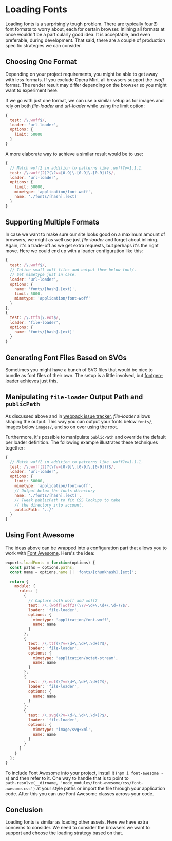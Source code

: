 # Loading Fonts

Loading fonts is a surprisingly tough problem. There are typically four(!) font formats to worry about, each for certain browser. Inlining all formats at once wouldn't be a particularly good idea. It is acceptable, and even preferable, during development. That said, there are a couple of production specific strategies we can consider.

## Choosing One Format

Depending on your project requirements, you might be able to get away with less formats. If you exclude Opera Mini, all browsers support the *.woff* format. The render result may differ depending on the browser so you might want to experiment here.

If we go with just one format, we can use a similar setup as for images and rely on both *file-loader* and *url-loader* while using the limit option:

```javascript
{
  test: /\.woff$/,
  loader: 'url-loader',
  options: {
    limit: 50000
  }
}
```

A more elaborate way to achieve a similar result would be to use:

```javascript
{
  // Match woff2 in addition to patterns like .woff?v=1.1.1.
  test: /\.woff(2)?(\?v=[0-9]\.[0-9]\.[0-9])?$/,
  loader: 'url-loader',
  options: {
    limit: 50000,
    mimetype: 'application/font-woff',
    name: './fonts/[hash].[ext]'
  }
}
```

## Supporting Multiple Formats

In case we want to make sure our site looks good on a maximum amount of browsers, we might as well use just *file-loader* and forget about inlining. Again, it's a trade-off as we get extra requests, but perhaps it's the right move. Here we could end up with a loader configuration like this:

```javascript
{
  test: /\.woff$/,
  // Inline small woff files and output them below font/.
  // Set mimetype just in case.
  loader: 'url-loader',
  options: {
    name: 'fonts/[hash].[ext]',
    limit: 5000,
    mimetype: 'application/font-woff'
  }
},
{
  test: /\.ttf$|\.eot$/,
  loader: 'file-loader',
  options: {
    name: 'fonts/[hash].[ext]'
  }
}
```

## Generating Font Files Based on SVGs

Sometimes you might have a bunch of SVG files that would be nice to bundle as font files of their own. The setup is a little involved, but [fontgen-loader](https://www.npmjs.com/package/fontgen-loader) achieves just this.

## Manipulating `file-loader` Output Path and `publicPath`

As discussed above and in [webpack issue tracker](https://github.com/webpack/file-loader/issues/32#issuecomment-250622904), *file-loader* allows shaping the output. This way you can output your fonts below `fonts/`, images below `images/`, and so on over using the root.

Furthermore, it's possible to manipulate `publicPath` and override the default per loader definition. The following example illustrates these techniques together:

```javascript
{
  // Match woff2 in addition to patterns like .woff?v=1.1.1.
  test: /\.woff(2)?(\?v=[0-9]\.[0-9]\.[0-9])?$/,
  loader: 'url-loader',
  options: {
    limit: 50000,
    mimetype: 'application/font-woff',
    // Output below the fonts directory
    name: './fonts/[hash].[ext]',
    // Tweak publicPath to fix CSS lookups to take
    // the directory into account.
    publicPath: '../'
  }
}
```

## Using Font Awesome

The ideas above can be wrapped into a configuration part that allows you to work with [Font Awesome](https://www.npmjs.com/package/font-awesome). Here's the idea:

```javascript
exports.loadFonts = function(options) {
  const paths = options.paths;
  const name = options.name || 'fonts/[chunkhash].[ext]';

  return {
    module: {
      rules: [
        {
          // Capture both woff and woff2
          test: /\.(woff|woff2)(\?v=\d+\.\d+\.\d+)?$/,
          loader: 'file-loader',
          options: {
            mimetype: 'application/font-woff',
            name: name
          }
        },
        {
          test: /\.ttf(\?v=\d+\.\d+\.\d+)?$/,
          loader: 'file-loader',
          options: {
            mimetype: 'application/octet-stream',
            name: name
          }
        },
        {
          test: /\.eot(\?v=\d+\.\d+\.\d+)?$/,
          loader: 'file-loader',
          options: {
            name: name
          }
        },
        {
          test: /\.svg(\?v=\d+\.\d+\.\d+)?$/,
          loader: 'file-loader',
          options: {
            mimetype: 'image/svg+xml',
            name: name
          }
        }
      ]
    }
  };
}
```

To include Font Awesome into your project, install it (`npm i font-awesome -S`) and then refer to it. One way to handle that is to point to `path.resolve(__dirname, 'node_modules/font-awesome/css/font-awesome.css')` at your style paths or import the file through your application code. After this you can use Font Awesome classes across your code.

## Conclusion

Loading fonts is similar as loading other assets. Here we have extra concerns to consider. We need to consider the browsers we want to support and choose the loading strategy based on that.
